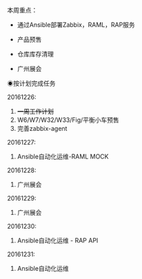 本周重点：

* 通过Ansible部署Zabbix，RAML，RAP服务

* 产品预售

* 仓库库存清理

* 广州展会

◉按计划完成任务

20161226:

1. ~~一周工作计划~~
2. W6/W7/W32/W33/Fig/平衡小车预售
3. 完善zabbix-agent

20161227:

1. Ansible自动化运维-RAML MOCK

20161228:

1. 广州展会

20161229:

1. 广州展会

20161230:

1. Ansible自动化运维 - RAP API

20161231:

1. Ansible自动化运维



